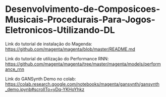 # Desenvolvimento-de-Composicoes-Musicais-Procedurais-Para-Jogos-Eletronicos-Utilizando-DL

Link do tutorial de instalação do Magenda:
https://github.com/magenta/magenta/blob/master/README.md

Link do tutorial de utilização do Performance RNN:
https://github.com/magenta/magenta/tree/master/magenta/models/performance_rnn

Link do GANSynth Demo no colab:
https://colab.research.google.com/notebooks/magenta/gansynth/gansynth_demo.ipynb#scrollTo=yDq-YKHoYhkz
